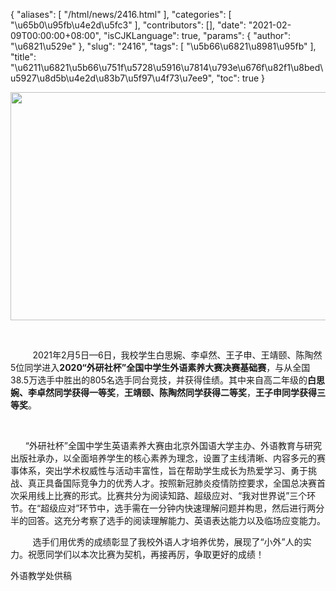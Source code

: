{
    "aliases": [
        "/html/news/2416.html"
    ],
    "categories": [
        "\u65b0\u95fb\u4e2d\u5fc3"
    ],
    "contributors": [],
    "date": "2021-02-09T00:00:00+08:00",
    "isCJKLanguage": true,
    "params": {
        "author": "\u6821\u529e"
    },
    "slug": "2416",
    "tags": [
        "\u5b66\u6821\u8981\u95fb"
    ],
    "title": "\u6211\u6821\u5b66\u751f\u5728\u5916\u7814\u793e\u676f\u82f1\u8bed\u5927\u8d5b\u4e2d\u83b7\u5f97\u4f73\u7ee9",
    "toc": true
}


<img
    src="https://cdn.tfls.online/mirror/full/81ca3e3fa4c576a32e4cf2a3b8b4f48cac427131.jpg"
    style="display:block;margin-left:auto;margin-right:auto;"
    decoding="async"
    fetchpriority="auto"
    loading="lazy"
    height="365"
    width="547"
/>




        




         2021年2月5日—6日，我校学生白思婉、李卓然、王子申、王靖颐、陈陶然5位同学进入**2020“外研社杯”全国中学生外语素养大赛决赛基础赛**，与从全国38.5万选手中胜出的805名选手同台竞技，并获得佳绩。其中来自高二年级的**白思婉、李卓然同学获得一等奖**，**王靖颐、陈陶然同学获得二等奖**，**王子申同学获得三等奖**。




       




      “外研社杯”全国中学生英语素养大赛由北京外国语大学主办、外语教育与研究出版社承办，以全面培养学生的核心素养为理念，设置了主线清晰、内容多元的赛事体系，突出学术权威性与活动丰富性，旨在帮助学生成长为热爱学习、勇于挑战、真正具备国际竞争力的优秀人才。按照新冠肺炎疫情防控要求，全国总决赛首次采用线上比赛的形式。比赛共分为阅读知路、超级应对、“我对世界说”三个环节。在“超级应对”环节中，选手需在一分钟内快速理解问题并构思，然后进行两分半的回答。这充分考察了选手的阅读理解能力、英语表达能力以及临场应变能力。




  






         选手们用优秀的成绩彰显了我校外语人才培养优势，展现了“小外”人的实力。祝愿同学们以本次比赛为契机，再接再厉，争取更好的成绩！




  





外语教学处供稿  






        


